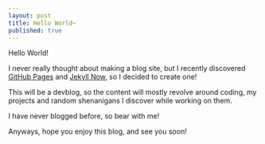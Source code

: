 ```yaml
---
layout: post
title: Hello World~
published: true
---
```


Hello World!

I never really thought about making a blog site, but I recently discovered [GitHub Pages](https://pages.github.com/) and [Jekyll Now](https://github.com/barryclark/jekyll-now), so I decided to create one!

This will be a devblog, so the content will mostly revolve around coding, my projects and random shenanigans I discover while working on them.

I have never blogged before, so bear with me!

Anyways, hope you enjoy this blog, and see you soon!
